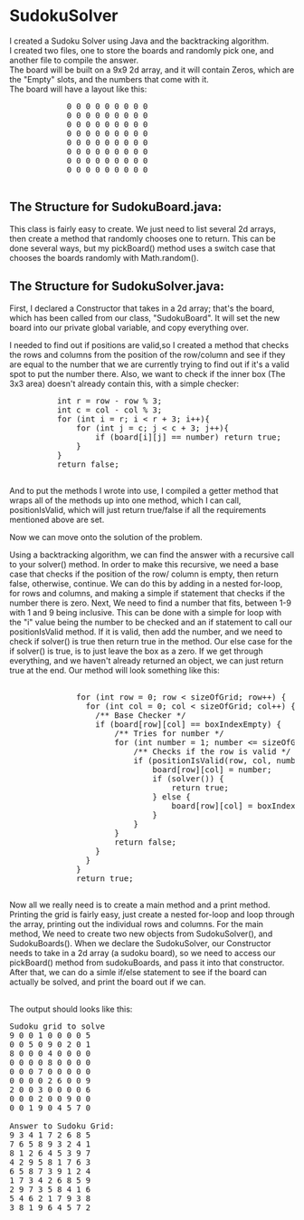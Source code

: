 # SudokuSolver
I created a Sudoku Solver using Java and the backtracking algorithm.<br/>
I created two files, one to store the boards and randomly pick one, and another file to compile the answer.<br/>
The board will be built on a 9x9 2d array, and it will contain Zeros, which are the "Empty" slots, and the numbers that come with it.<br/>
The board will have a layout like this:<br/>
<pre>
            0 0 0 0 0 0 0 0 0 
            0 0 0 0 0 0 0 0 0
            0 0 0 0 0 0 0 0 0
            0 0 0 0 0 0 0 0 0
            0 0 0 0 0 0 0 0 0
            0 0 0 0 0 0 0 0 0
            0 0 0 0 0 0 0 0 0
            0 0 0 0 0 0 0 0 0
          </pre>
## The Structure for SudokuBoard.java:<br/>
This class is fairly easy to create. We just need to list several 2d arrays, then create a method that randomly chooses one to return. This can be done several ways, but my pickBoard() method uses a switch case that chooses the boards randomly with Math.random().

## The Structure for SudokuSolver.java:<br/>
First, I declared a Constructor that takes in a 2d array; that's the board, which has been called from our class, "SudokuBoard". It will set the new board into our private global variable, and copy everything over.

I needed to find out if positions are valid,so I created a method that checks the rows and columns from the position of the row/column and see if they are equal to the number that we are currently trying to find out if it's a valid spot to put the number there. Also, we want to check if the inner box (The 3x3 area) doesn't already contain this, with a simple checker:
<pre>
          int r = row - row % 3;
          int c = col - col % 3;
          for (int i = r; i < r + 3; i++){
              for (int j = c; j < c + 3; j++){
                  if (board[i][j] == number) return true;
              }
          }
          return false;
            </pre>
And to put the methods I wrote into use, I compiled a getter method that wraps all of the methods up into one method, which I can call, positionIsValid, which will just return true/false if all the requirements mentioned above are set.

Now we can move onto the solution of the problem.

Using a backtracking algorithm, we can find the answer with a recursive call to your solver() method.
In order to make this recursive, we need a base case that checks if the position of the row/ column is empty, then return false, otherwise, continue. We can do this by adding in a nested for-loop, for rows and columns, and making a simple if statement that checks if the number there is zero. Next, We need to find a number that fits, between 1-9 with 1 and 9 being inclusive. This can be done with a simple for loop with the "i" value being the number to be checked and an if statement to call our positionIsValid method. If it is valid, then add the number, and we need to check if solver() is true then return true in the method. Our else case for the if solver() is true, is to just leave the box as a zero.
If we get through everything, and we haven't already returned an object, we can just return true at the end. Our method will look something like this:<br/><br/>
<pre>
              for (int row = 0; row < sizeOfGrid; row++) {
                for (int col = 0; col < sizeOfGrid; col++) {
                  /** Base Checker */
                  if (board[row][col] == boxIndexEmpty) {
                      /** Tries for number */
                      for (int number = 1; number <= sizeOfGrid; number++) {
                          /** Checks if the row is valid */
                          if (positionIsValid(row, col, number)) {
                              board[row][col] = number;
                              if (solver()) {
                                  return true;
                              } else {
                                  board[row][col] = boxIndexEmpty;
                              }
                          }
                      }
                      return false;
                  }
                }
              }
              return true;
            </pre>
Now all we really need is to create a main method and a print method. Printing the grid is fairly easy, just create a nested for-loop and loop through the array, printing out the individual rows and columns. For the main method, We need to create two new objects from SudokuSolver(), and SudokuBoards(). When we declare the SudokuSolver, our Constructor needs to take in a 2d array (a sudoku board), so we need to access our pickBoard() method from sudokuBoards, and pass it into that constructor. After that, we can do a simle if/else statement to see if the board can actually be solved, and print the board out if we can.<br/><br/>

The output should looks like this:<br/>
<pre>
Sudoku grid to solve
9 0 0 1 0 0 0 0 5
0 0 5 0 9 0 2 0 1
8 0 0 0 4 0 0 0 0
0 0 0 0 8 0 0 0 0
0 0 0 7 0 0 0 0 0
0 0 0 0 2 6 0 0 9
2 0 0 3 0 0 0 0 6
0 0 0 2 0 0 9 0 0
0 0 1 9 0 4 5 7 0

Answer to Sudoku Grid:
9 3 4 1 7 2 6 8 5
7 6 5 8 9 3 2 4 1
8 1 2 6 4 5 3 9 7
4 2 9 5 8 1 7 6 3
6 5 8 7 3 9 1 2 4
1 7 3 4 2 6 8 5 9
2 9 7 3 5 8 4 1 6
5 4 6 2 1 7 9 3 8
3 8 1 9 6 4 5 7 2
</pre>
